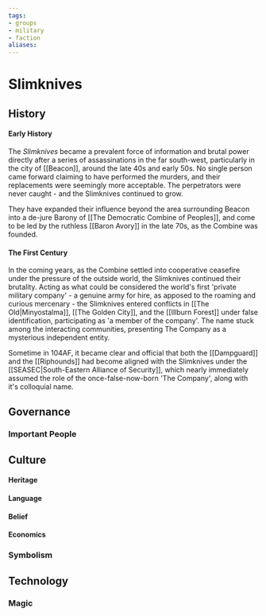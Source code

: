 ```yaml
---
tags: 
- groups
- military
- faction
aliases:
---
```


# Slimknives
## History
#### Early History
The *Slimknives* became a prevalent force of information and brutal power directly after a series of assassinations in the far south-west, particularly in the city of [[Beacon]], around the late 40s and early 50s. No single person came forward claiming to have performed the murders, and their replacements were seemingly more acceptable. The perpetrators were never caught - and the Slimknives continued to grow.

They have expanded their influence beyond the area surrounding Beacon into a de-jure Barony of [[The Democratic Combine of Peoples]], and come to be led by the ruthless [[Baron Avory]] in the late 70s, as the Combine was founded. 

#### The First Century
In the coming years, as the Combine settled into cooperative ceasefire under the pressure of the outside world, the Slimknives continued their brutality. Acting as what could be considered the world's first 'private military company' - a genuine army for hire, as apposed to the roaming and curious mercenary - the Slimknives entered conflicts in [[The Old|Minyostalma]], [[The Golden City]], and the [[Illburn Forest]] under false identification, participating as 'a member of the company'. The name stuck among the interacting communities, presenting The Company as a mysterious independent entity.

Sometime in 104AF, it became clear and official that both the [[Dampguard]] and the [[Riphounds]] had become aligned with the Slimknives under the [[SEASEC|South-Eastern Alliance of Security]], which nearly immediately assumed the role of the once-false-now-born 'The Company', along with it's colloquial name.

## Governance
### Important People
## Culture
#### Heritage
#### Language
#### Belief
#### Economics
### Symbolism
## Technology
### Magic